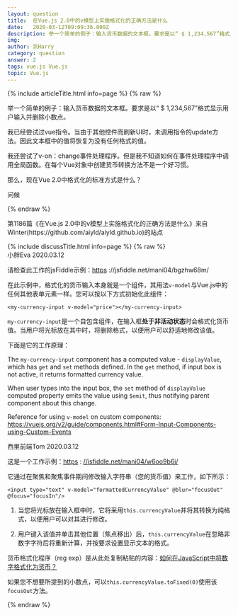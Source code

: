 ```yaml
---
layout: question
title:  在Vue.js 2.0中的v模型上实施格式化的正确方法是什么
date:   2020-03-12T09:09:36.000Z
description: 举一个简单的例子：输入货币数据的文本框。要求是以“ $ 1,234,567”格式显示用户输入并删除小数点。我已经尝试过vue指令。当由于其他控件而刷新...
img: 
author: 凯Harry
category: question
answer: 2
tags: vue.js Vue.js
topic: Vue.js
---
```

<div class="article-root">
  <div class="article">
    {% include articleTitle.html info=page %}
    {% raw %}
    <div class="article-content"><p><font style="vertical-align: inherit;"><font style="vertical-align: inherit;">举一个简单的例子：输入货币数据的文本框。</font><font style="vertical-align: inherit;">要求是以“ $ 1,234,567”格式显示用户输入并删除小数点。</font></font></p>

<p><font style="vertical-align: inherit;"><font style="vertical-align: inherit;">我已经尝试过vue指令。</font><font style="vertical-align: inherit;">当由于其他控件而刷新UI时，未调用指令的update方法。</font><font style="vertical-align: inherit;">因此文本框中的值将恢复为没有任何格式的值。</font></font></p>

<p><font style="vertical-align: inherit;"><font style="vertical-align: inherit;">我还尝试了v-on：change事件处理程序。</font><font style="vertical-align: inherit;">但是我不知道如何在事件处理程序中调用全局函数。</font><font style="vertical-align: inherit;">在每个Vue对象中创建货币转换方法不是一个好习惯。</font></font></p>

<p><font style="vertical-align: inherit;"><font style="vertical-align: inherit;">那么，现在Vue 2.0中格式化的标准方式是什么？</font></font></p>

<p><font style="vertical-align: inherit;"><font style="vertical-align: inherit;">问候</font></font></p></div>
    {% endraw %}
  </div>
  <p class="winter_mark">第1186篇《在Vue.js 2.0中的v模型上实施格式化的正确方法是什么》来自Winter(https://github.com/aiyld/aiyld.github.io)的站点</p>
  <div class="discuss-wrapper">
    {% include discussTitle.html info=page %}
    {% raw %}
    <div class="discuss-item">
        <div class="discuss-parent">
          <div class="discuss-meta">
            <span class="discuss-user">小胖Eva</span>
            <span class="discuss-time">2020.03.12</span>
          </div>
          <div class="discuss-comment"><p><font style="vertical-align: inherit;"><font style="vertical-align: inherit;">请检查此工作的jsFiddle示例：</font><a href="https://jsfiddle.net/mani04/bgzhw68m/" rel="noreferrer"><font style="vertical-align: inherit;">https</font></a><font style="vertical-align: inherit;"> ://jsfiddle.net/mani04/bgzhw68m/</font></font><a href="https://jsfiddle.net/mani04/bgzhw68m/" rel="noreferrer"><font style="vertical-align: inherit;"></font></a></p>

<p><font style="vertical-align: inherit;"><font style="vertical-align: inherit;">在此示例中，格式化的货币输入本身就是一个组件，其用法</font></font><code>v-model</code><font style="vertical-align: inherit;"><font style="vertical-align: inherit;">与Vue.js中的任何其他表单元素一样。</font><font style="vertical-align: inherit;">您可以按以下方式初始化此组件：</font></font></p>

<pre class="lang-html prettyprint-override"><code>&lt;my-currency-input v-model="price"&gt;&lt;/my-currency-input&gt;
</code></pre>

<p><code>my-currency-input</code><font style="vertical-align: inherit;"><font style="vertical-align: inherit;">是一个自包含组件，在输入框</font></font><strong><font style="vertical-align: inherit;"><font style="vertical-align: inherit;">处于非活动状态</font></font></strong><font style="vertical-align: inherit;"><font style="vertical-align: inherit;">时会格式化货币值</font><font style="vertical-align: inherit;">。</font><font style="vertical-align: inherit;">当用户将光标放在其中时，将删除格式，以便用户可以舒适地修改该值。</font></font></p>

<p><font style="vertical-align: inherit;"><font style="vertical-align: inherit;">下面是它的工作原理：</font></font></p>

<p>The <code>my-currency-input</code> component has a computed value - <code>displayValue</code>, which has <code>get</code> and <code>set</code> methods defined. In the <code>get</code> method, if input box is not active, it returns formatted currency value.</p>

<p>When user types into the input box, the <code>set</code> method of <code>displayValue</code> computed property emits the value using <code>$emit</code>, thus notifying parent component about this change.</p>

<p>Reference for using <code>v-model</code> on custom components: <a href="https://vuejs.org/v2/guide/components.html#Form-Input-Components-using-Custom-Events" rel="noreferrer">https://vuejs.org/v2/guide/components.html#Form-Input-Components-using-Custom-Events</a></p></div>
        </div></div><div class="discuss-item">
        <div class="discuss-parent">
          <div class="discuss-meta">
            <span class="discuss-user">西里前端Tom</span>
            <span class="discuss-time">2020.03.12</span>
          </div>
          <div class="discuss-comment"><p><font style="vertical-align: inherit;"><font style="vertical-align: inherit;">这是一个工作示例：</font><a href="https://jsfiddle.net/mani04/w6oo9b6j/" rel="noreferrer"><font style="vertical-align: inherit;">https</font></a><font style="vertical-align: inherit;"> : </font></font><a href="https://jsfiddle.net/mani04/w6oo9b6j/" rel="noreferrer"><font style="vertical-align: inherit;"><font style="vertical-align: inherit;">//jsfiddle.net/mani04/w6oo9b6j/</font></font></a></p>

<p><font style="vertical-align: inherit;"><font style="vertical-align: inherit;">它通过在聚焦和聚焦事件期间修改输入字符串（您的货币值）来工作，如下所示：</font></font></p>

<pre class="lang-html prettyprint-override"><code>&lt;input type="text" v-model="formattedCurrencyValue" @blur="focusOut" @focus="focusIn"/&gt;
</code></pre>

<ol>
<li><p><font style="vertical-align: inherit;"><font style="vertical-align: inherit;">当您将光标放在输入框中时，它将采用</font></font><code>this.currencyValue</code><font style="vertical-align: inherit;"><font style="vertical-align: inherit;">并将其转换为纯格式，以便用户可以对其进行修改。</font></font></p></li>
<li><p><font style="vertical-align: inherit;"><font style="vertical-align: inherit;">用户键入该值并单击其他位置（焦点移出）后，</font></font><code>this.currencyValue</code><font style="vertical-align: inherit;"><font style="vertical-align: inherit;">在忽略非数字字符后将重新计算，并按要求设置显示文本的格式。</font></font></p></li>
</ol>

<p><font style="vertical-align: inherit;"><font style="vertical-align: inherit;">货币格式化程序（reg exp）是从此处复制粘贴的内容：</font></font><a href="https://stackoverflow.com/questions/149055/how-can-i-format-numbers-as-money-in-javascript"><font style="vertical-align: inherit;"><font style="vertical-align: inherit;">如何在JavaScript中将数字格式化为货币？</font></font></a></p>

<p><font style="vertical-align: inherit;"><font style="vertical-align: inherit;">如果您不想要所提到的小数点，可以</font></font><code>this.currencyValue.toFixed(0)</code><font style="vertical-align: inherit;"><font style="vertical-align: inherit;">使用该</font></font><code>focusOut</code><font style="vertical-align: inherit;"><font style="vertical-align: inherit;">方法。</font></font></p></div>
        </div></div>
    {% endraw %}
  </div>
<div>
